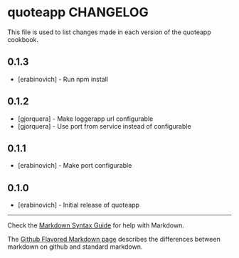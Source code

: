 quoteapp CHANGELOG
==================

This file is used to list changes made in each version of the quoteapp cookbook.

0.1.3
-----
- [erabinovich] - Run npm install

0.1.2
-----
- [gjorquera] - Make loggerapp url configurable
- [gjorquera] - Use port from service instead of configurable

0.1.1
-----
- [erabinovich] - Make port configurable

0.1.0
-----
- [erabinovich] - Initial release of quoteapp

- - -
Check the [Markdown Syntax Guide](http://daringfireball.net/projects/markdown/syntax) for help with Markdown.

The [Github Flavored Markdown page](http://github.github.com/github-flavored-markdown/) describes the differences between markdown on github and standard markdown.

